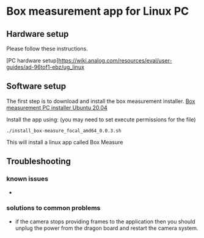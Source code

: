 # Box measurement app for Linux PC
## Hardware setup
Please follow these instructions.

[PC hardware setup]https://wiki.analog.com/resources/eval/user-guides/ad-96tof1-ebz/ug_linux

## Software setup
The first step is to download and install the box measurement installer. [Box measurement PC installer Ubuntu 20.04](https://github.com/robotics-ai/tof_process_public/blob/main/box_measure/PC/install_box-measure_focal_amd64_0.0.3.sh)

Install the app using: (you may need to set execute permissions for the file)

```
./install_box-measure_focal_amd64_0.0.3.sh
```
This will install a linux app called Box Measure
 
## Troubleshooting
### known issues
-
### solutions to common problems
- if the camera stops providing frames to the application then you should unplug the power from the dragon board and restart the camera system.
